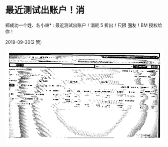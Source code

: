 # 最近测试出账户！消

郑成功一个姓、名小東* : 最近测试出账户！消耗 5 折出！只限 圈友！BM 授权给你！

2019-09-30(2 赞)

![image](img/Image_001.png)